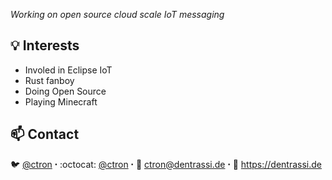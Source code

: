 *Working on open source cloud scale IoT messaging*

## 💡 Interests

* Involed in Eclipse IoT
* Rust fanboy
* Doing Open Source
* Playing Minecraft

## 📫 Contact

:bird:&nbsp;[@ctron](https://twitter.com/ctron) ꞏ
:octocat:&nbsp;[@ctron](https://github.com/ctron) ꞏ
:incoming_envelope:&nbsp;ctron@dentrassi.de ꞏ
:link:&nbsp;https://dentrassi.de

<!--
**ctron/ctron** is a ✨ _special_ ✨ repository because its `README.md` (this file) appears on your GitHub profile.

Here are some ideas to get you started:

- 🔭 I’m currently working on ...
- 🌱 I’m currently learning ...
- 👯 I’m looking to collaborate on ...
- 🤔 I’m looking for help with ...
- 💬 Ask me about ...
- 📫 How to reach me: ...
- 😄 Pronouns: ...
- ⚡ Fun fact: ...
-->
